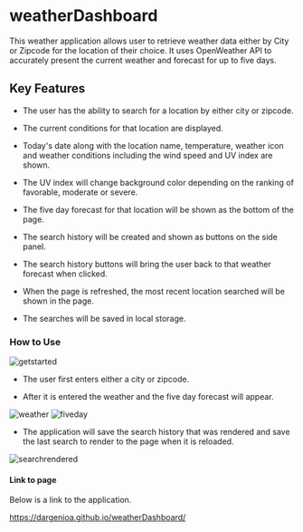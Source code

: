 # weatherDashboard

This weather application allows user to retrieve weather data either by City or Zipcode for the location of their choice.  It uses OpenWeather API to accurately present the current weather and forecast for up to five days.

## Key Features

* The user has the ability to search for a location by either city or zipcode.

* The current conditions for that location are displayed.

* Today's date along with the location name, temperature, weather icon and weather conditions including the wind speed and UV index are shown.

* The UV index will change background color depending on the ranking of favorable, moderate or severe.

*  The five day forecast for that location will be shown as the bottom of the page.

* The search history will be created and shown as buttons on the side panel.

* The search history buttons will bring the user back to that weather forecast when clicked.

* When the page is refreshed, the most recent location searched will be shown in the page.

* The searches will be saved in local storage.

### How to Use

<img src="homework/week-6/weatherDashboard/Assets/weatherapp4.png" alt="getstarted">

* The user first enters either a city or zipcode.

* After it is entered the weather and the five day forecast will appear.

<img src="homework/week-6/weatherDashboard/Assets/weatherapp1.png" alt="weather">

 
<img src="homework/week-6/weatherDashboard/Assets/weatheapp2.png" alt="fiveday">

* The application will save the search history that was rendered and save the last search to render to the page when it is reloaded.

<img src="homework/week-6/weatherDashboard/Assets/weatherapp3.png" alt="searchrendered">

#### Link to page

Below is a link to the application.

https://dargenioa.github.io/weatherDashboard/
